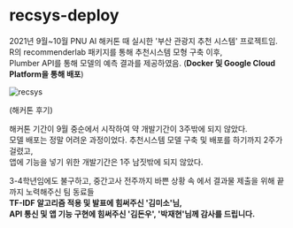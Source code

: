 # recsys-deploy

2021년 9월~10월 PNU AI 해커톤 때 실시한 '부산 관광지 추천 시스템' 프로젝트임.  
R의 recommenderlab 패키지를 통해 추천시스템 모형 구축 이후,  
Plumber API를 통해 모델의 예측 결과를 제공하였음. (**Docker 및 Google Cloud Platform을 통해 배포**)

![recsys](https://user-images.githubusercontent.com/79900437/185565712-dd73ae68-72c9-4bd5-9b2a-2427b1c37f71.gif)

(해커톤 후기)  

해커톤 기간이 9월 중순에서 시작하여 약 개발기간이 3주밖에 되지 않았다.  
모델 배포는 정말 어려운 과정이었다. 추천시스템 모델 구축 및 배포를 하기까지 2주가 걸렸고,  
앱에 기능을 넣기 위한 개발기간은 1주 남짓밖에 되지 않았다.  

3-4학년임에도 불구하고, 중간고사 전주까지 바쁜 상황 속 에서 결과물 제출을 위해 끝까지 노력해주신 팀 동료들  
**TF-IDF 알고리즘 적용 및 발표에 힘써주신 '김미소'님,  
API 통신 및 앱 기능 구현에 힘써주신 '김돈우', '박재현'님께 감사를 드립니다.**
